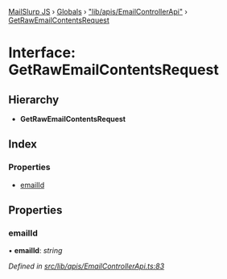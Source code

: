[MailSlurp JS](../README.md) › [Globals](../globals.md) › ["lib/apis/EmailControllerApi"](../modules/_lib_apis_emailcontrollerapi_.md) › [GetRawEmailContentsRequest](_lib_apis_emailcontrollerapi_.getrawemailcontentsrequest.md)

# Interface: GetRawEmailContentsRequest

## Hierarchy

* **GetRawEmailContentsRequest**

## Index

### Properties

* [emailId](_lib_apis_emailcontrollerapi_.getrawemailcontentsrequest.md#emailid)

## Properties

###  emailId

• **emailId**: *string*

*Defined in [src/lib/apis/EmailControllerApi.ts:83](https://github.com/mailslurp/mailslurp-client-ts-js/blob/fc9510a/src/lib/apis/EmailControllerApi.ts#L83)*
